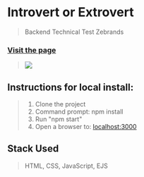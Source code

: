 # Introvert or Extrovert

> Backend Technical Test Zebrands

### [Visit the page](https://frozen-coast-46848.herokuapp.com/login)

> ![](https://img.shields.io/static/v1?label=Category&message=WebApp&color=yellow)

## Instructions for local install: 

> 1. Clone the project
> 2. Command prompt: npm install
> 3. Run "npm start"
> 4. Open a browser to: [localhost:3000](http://localhost:3000/)

## Stack Used

> HTML, CSS, JavaScript, EJS


